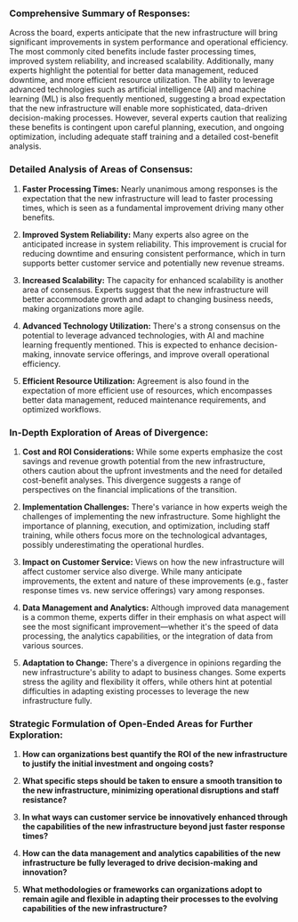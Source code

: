 ### Comprehensive Summary of Responses:

Across the board, experts anticipate that the new infrastructure will bring significant improvements in system performance and operational efficiency. The most commonly cited benefits include faster processing times, improved system reliability, and increased scalability. Additionally, many experts highlight the potential for better data management, reduced downtime, and more efficient resource utilization. The ability to leverage advanced technologies such as artificial intelligence (AI) and machine learning (ML) is also frequently mentioned, suggesting a broad expectation that the new infrastructure will enable more sophisticated, data-driven decision-making processes. However, several experts caution that realizing these benefits is contingent upon careful planning, execution, and ongoing optimization, including adequate staff training and a detailed cost-benefit analysis.

### Detailed Analysis of Areas of Consensus:

1. **Faster Processing Times:** Nearly unanimous among responses is the expectation that the new infrastructure will lead to faster processing times, which is seen as a fundamental improvement driving many other benefits.
   
2. **Improved System Reliability:** Many experts also agree on the anticipated increase in system reliability. This improvement is crucial for reducing downtime and ensuring consistent performance, which in turn supports better customer service and potentially new revenue streams.
   
3. **Increased Scalability:** The capacity for enhanced scalability is another area of consensus. Experts suggest that the new infrastructure will better accommodate growth and adapt to changing business needs, making organizations more agile.
   
4. **Advanced Technology Utilization:** There's a strong consensus on the potential to leverage advanced technologies, with AI and machine learning frequently mentioned. This is expected to enhance decision-making, innovate service offerings, and improve overall operational efficiency.
   
5. **Efficient Resource Utilization:** Agreement is also found in the expectation of more efficient use of resources, which encompasses better data management, reduced maintenance requirements, and optimized workflows.

### In-Depth Exploration of Areas of Divergence:

1. **Cost and ROI Considerations:** While some experts emphasize the cost savings and revenue growth potential from the new infrastructure, others caution about the upfront investments and the need for detailed cost-benefit analyses. This divergence suggests a range of perspectives on the financial implications of the transition.
   
2. **Implementation Challenges:** There's variance in how experts weigh the challenges of implementing the new infrastructure. Some highlight the importance of planning, execution, and optimization, including staff training, while others focus more on the technological advantages, possibly underestimating the operational hurdles.
   
3. **Impact on Customer Service:** Views on how the new infrastructure will affect customer service also diverge. While many anticipate improvements, the extent and nature of these improvements (e.g., faster response times vs. new service offerings) vary among responses.
   
4. **Data Management and Analytics:** Although improved data management is a common theme, experts differ in their emphasis on what aspect will see the most significant improvement—whether it's the speed of data processing, the analytics capabilities, or the integration of data from various sources.
   
5. **Adaptation to Change:** There's a divergence in opinions regarding the new infrastructure's ability to adapt to business changes. Some experts stress the agility and flexibility it offers, while others hint at potential difficulties in adapting existing processes to leverage the new infrastructure fully.

### Strategic Formulation of Open-Ended Areas for Further Exploration:

1. **How can organizations best quantify the ROI of the new infrastructure to justify the initial investment and ongoing costs?**
   
2. **What specific steps should be taken to ensure a smooth transition to the new infrastructure, minimizing operational disruptions and staff resistance?**
   
3. **In what ways can customer service be innovatively enhanced through the capabilities of the new infrastructure beyond just faster response times?**
   
4. **How can the data management and analytics capabilities of the new infrastructure be fully leveraged to drive decision-making and innovation?**
   
5. **What methodologies or frameworks can organizations adopt to remain agile and flexible in adapting their processes to the evolving capabilities of the new infrastructure?**